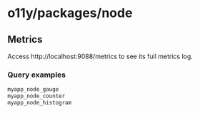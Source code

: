 # o11y/packages/node

## Metrics

Access http://localhost:9088/metrics to see its full metrics log.

### Query examples

```bash
myapp_node_gauge
myapp_node_counter
myapp_node_histogram
```
